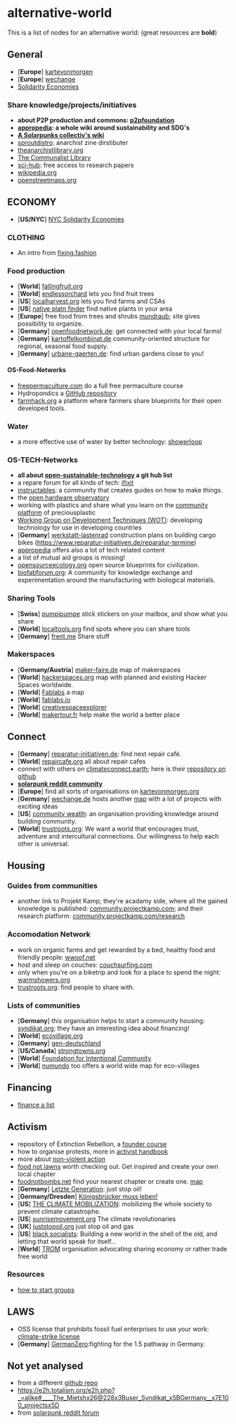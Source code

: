 # alternative-world

This is a list of nodes for an alternative world: (great resources are **bold**)

## General

- [**Europe**] [kartevonmorgen](https://kartevonmorgen.org/)
- [**Europe**] [wechange](https://wechange.de/map/)
- [Solidarity Economies](https://web.archive.org/web/20220121045848/https://solidarityeconomyprinciples.org/)

### Share knowledge/projects/initiatives

- **about P2P production and commons: [p2pfoundation](https://wiki.p2pfoundation.net/)**
- **[appropedia](https://www.appropedia.org/Welcome_to_Appropedia): a whole wiki around sustainability and SDG's**
- **[A Solarpunks collectiv's wiki](https://wiki.sunbeam.city/doku.php?id=start)**
- [sproutdistro](https://www.sproutdistro.com/): anarchist zine dirstibuter
- [theanarchistlibrary.org](https://theanarchistlibrary.org/stats/popular)
- [The Communalist Library](https://communalistlibrary.carrd.co/)
- [sci-hub](https://sci-hub.hkvisa.net/): free access to research papers
- [wikipedia.org](https://www.wikipedia.org/)
- [openstreetmaps.org](https://www.openstreetmap.org/)

## ECONOMY

- [**US/NYC**] [NYC Solidarity Economies](http://solidaritynyc.org/)

### CLOTHING

- An intro from [fixing.fashion](https://fixing.fashion/)

### Food production

- [**World**] [fallingfruit.org](https://fallingfruit.org/)
- [**World**] [endlessorchard](https://endlessorchard.com/map/) lets you find fruit trees
- [**US**] [localharvest.org](https://www.localharvest.org/) lets you find farms and CSAs
- [**US**] [native platn finder](https://www.nwf.org/NativePlantFinder/) find native plants in your area
- [**Europe**] free food from trees and shrubs [mundraub](https://mundraub.org/); site gives possibility to organize.
- [**Germany**] [openfoodnetwork.de](https://openfoodnetwork.de/map): get connected with your local farms!
- [**Germany**] [kartoffelkombinat.de](https://www.kartoffelkombinat.de/) community-oriented structure for regional, seasonal food supply.
- [**Germany**] [urbane-gaerten.de](https://urbane-gaerten.de/urbane-gaerten/gaerten-im-ueberblick): find urban gardens close to you!

#### OS-Food-Networks

- [freepermaculture.com](https://www.freepermaculture.com/) do a full free permaculture course
- Hydropondics a [GitHub repository](https://github.com/rhagman/sustainable-green-plants)
- [farmhack.org](https://farmhack.org/) a platform where farmers share blueprints for their open developed tools.

### Water

- a more effective use of water by better technology: [showerloop](https://showerloop.org/)

### OS-TECH-Networks

- **all about [open-sustainable-technology](https://github.com/protontypes/open-sustainable-technology) a git hub list**
- a repare forum for all kinds of tech: [ifixit](https://www.ifixit.com/)
- [instructables](https://www.instructables.com/howto/): a community that creates guides on how to make things.
- the [open hardware observatory](https://en.oho.wiki/wiki/Home)
- working with plastics and share what you learn on the [community platform](https://community.preciousplastic.com/how-to) of preciousplastic
- [Working Group on Development Techniques (WOT)](https://www.wot.utwente.nl/en/about-the-wot): developing technology for use in developing countries
- [**Germany**] [werkstatt-lastenrad](https://www.werkstatt-lastenrad.de/index.php?title=Hauptseite) construction plans on building cargo bikes
(<https://www.reparatur-initiativen.de/reparatur-termine>)
- [appropedia](https://www.appropedia.org/Category:Content) offers also a lot of tech related content
- a list of mutual aid groups is missing!
- [opensourceecology.org](https://www.opensourceecology.org/) open source blueprints for civilization.
- [biofabforum.org](https://biofabforum.org/): A community for knowledge exchange and experimentation around the manufacturing with biological materials.

### Sharing Tools

- [**Swiss**] [pumpipumpe](https://pumpipumpe.ch/about/) stick stickers on your mailbox, and show what you share
- [**World**] [localtools.org](https://localtools.org/find/) find spots where you can share tools
- [**Germany**] [frent.me](https://www.frent.me/) Share stuff

### Makerspaces

- [**Germany/Austria**] [maker-faire.de](https://maker-faire.de/makerspaces/) map of makerspaces
- [**World**] [hackerspaces.org](https://wiki.hackerspaces.org/List_of_Hacker_Spaces) map with planned and existing Hacker Spaces worldwide.
- [**World**] [Fablabs](http://www.makery.info/en/map-labs/) a map
- [**World**] [fablabs.io](https://www.fablabs.io/labs/map)
- [**World**] [creativespaceexplorer](http://creativespaceexplorer.org/)
- [**World**] [makertour.fr](https://www.makertour.fr/) help make the world a better place

## Connect

- [**Germany**] [reparatur-initiativen.de](www.reparatur-initiativen.de): find next repair café.
- [**World**] [repaircafe.org](https://www.repaircafe.org/en/visit/) all about repair cafes
- connect with others on [climateconnect.earth](https://climateconnect.earth/de); here is their [repository on github](https://github.com/climateconnect/climateconnect)
- **[solarpunk reddit community](https://www.reddit.com/r/solarpunk/)**
- [**Europe**] find all sorts of organisations on [kartevonmorgen.org](https://kartevonmorgen.org/)
- [**Germany**] [wechange.de](https://wechange.de) hosts another [map](https://wechange.de/map/) with a lot of projects with exciting ideas
- [**US**] [community weatlh](https://community-wealth.org/): an organisation providing knowledge around building community.
- [**World**] [trustroots.org](https://www.trustroots.org/): We want a world that encourages trust, adventure and intercultural connections. Our willingness to help each other is universal. 

## Housing

### Guides from communities

- another link to Projekt Kamp; they're acadamy side, where all the gained knowledge is published: [community.projectkamp.com](https://community.projectkamp.com/academy/start/intro); and their research platform: [community.projectkamp.com/research](https://community.projectkamp.com/research)

### Accomodation Network

- work on organic farms and get rewarded by a bed, healthy food and friendly people: [wwoof.net](https://wwoof.net/)
- host and sleep on couches: [couchsurfing.com](https://www.couchsurfing.com/)
- only when you're on a biketrip and look for a place to spend the night: [warmshowers.org](https://.warmshowers.org/)
- [trustroots.org](https://www.trustroots.org/): find people to share with.

### Lists of communities

- [**Germany**] this organisation helps to start a community housing: [syndikat.org](https://www.syndikat.org/); they have an interesting idea about financing!
- [**World**] [ecovillage.org](https://ecovillage.org/)
- [**Germany**] [gen-deutschland](https://gen-deutschland.de/was-wir-wollen/)
- [**US/Canada**] [strongtowns.org](https://actionlab.strongtowns.org/hc/en-us/articles/360054839451-Local-Conversations-Map)
- [**World**] [Foundation for Intentional Community](https://www.ic.org/)
- [**World**] [numundo](https://numundo.org/centers?lang=en) too offers a world wide map for eco-villages

## Financing

- [finance a list](https://github.com/philsturgeon/awesome-earth#finance)

## Activism

- repository of Extinction Rebellion, a [founder course](https://github.com/extinctionrebellion/docs/blob/master/SUMMARY.md)
- how to organise protests, more in [activist handbook](https://www.activisthandbook.org/en/home)
- more about [non-violent action](https://www.aeinstein.org/nonviolentaction/198-methods-of-nonviolent-action/)
- [food not lawns](https://www.foodnotlawns.com/) worth checking out. Get inspired and create your own local chapter
- [foodnotbombs.net](http://foodnotbombs.net/new_site/index.php) find your nearest chapter or create one. [map](https://www.google.com/maps/d/viewer?mid=1KVbOaPBP2Xh1zk59DS9nI-BjjYnrwtwD&hl=en_US&ll=23.89273390485849%2C-54.36463960625008&z=2)
- [**Germany**] [Letzte Generation](https://letztegeneration.de/): just stop oil!
- [**Germany/Dresden**] [Königsbrücker muss leben!](http://koenigsbruecker-muss-leben.de/home.php)
- [**US**] [THE CLIMATE MOBILIZATION](https://www.theclimatemobilization.org/): mobilizing the whole society to prevent climate catastrophe.
- [**US**] [sunrisemovement.org](https://www.sunrisemovement.org/) The climate revolutionaries
- [**UK**] [juststopoil.org](https://juststopoil.org/) just stop oil and gas
- [**US**] [black socialists](https://blacksocialists.us/): Building a new world in the shell of the old, and letting that world speak for itself...
- [**World**] [TROM](https://www.tromsite.com/) organisation advocating sharing economy or rather trade free world 

### Resources

- [how to start groups](https://theanarchistlibrary.org/library/andrew-flood-a-practical-guide-to-anarchist-organisation#toc68)

## LAWS

- OSS license that prohibits fossil fuel enterprises to use your work: [climate-strike license](https://github.com/climate-strike/license)
- [**Germany**] [GermanZero](https://www.germanzero.de/):fighting for the 1.5 pathway in Germany.

## Not yet analysed

- from a different [github repo](https://github.com/ouisharelabs/food-dashboard#links)
- <https://e2h.totalism.org/e2h.php?_=alike#____The_Mietshx26@228x3Buser_Syndikat_x5BGermany__x7E100_projectsx5D>
- from [solarpunk reddit forum](https://www.reddit.com/r/solarpunk/wiki/projects#wiki_maps_of_projects_and_resources_around_the_world)
